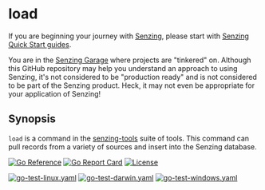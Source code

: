 # load

If you are beginning your journey with
[Senzing](https://senzing.com/),
please start with
[Senzing Quick Start guides](https://docs.senzing.com/quickstart/).

You are in the
[Senzing Garage](https://github.com/senzing-garage)
where projects are "tinkered" on.
Although this GitHub repository may help you understand an approach to using Senzing,
it's not considered to be "production ready" and is not considered to be part of the Senzing product.
Heck, it may not even be appropriate for your application of Senzing!

## Synopsis

`load` is a command in the
[senzing-tools](https://github.com/senzing-garage/senzing-tools)
suite of tools.
This command can pull records from a variety of sources and insert into the Senzing database.

[![Go Reference](https://pkg.go.dev/badge/github.com/senzing-garage/load.svg)](https://pkg.go.dev/github.com/senzing-garage/load)
[![Go Report Card](https://goreportcard.com/badge/github.com/senzing-garage/load)](https://goreportcard.com/report/github.com/senzing-garage/load)
[![License](https://img.shields.io/badge/License-Apache2-brightgreen.svg)](https://github.com/senzing-garage/load/blob/main/LICENSE)

[![go-test-linux.yaml](https://github.com/senzing-garage/load/actions/workflows/go-test-linux.yaml/badge.svg)](https://github.com/senzing-garage/load/actions/workflows/go-test-linux.yaml)
[![go-test-darwin.yaml](https://github.com/senzing-garage/load/actions/workflows/go-test-darwin.yaml/badge.svg)](https://github.com/senzing-garage/load/actions/workflows/go-test-darwin.yaml)
[![go-test-windows.yaml](https://github.com/senzing-garage/load/actions/workflows/go-test-windows.yaml/badge.svg)](https://github.com/senzing-garage/load/actions/workflows/go-test-windows.yaml)
